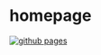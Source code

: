 # homepage
[![github pages](https://github.com/upnt/homepage/actions/workflows/gh-pages.yml/badge.svg)](https://upnt.github.io/homepage)
